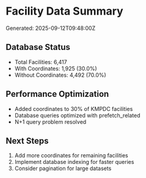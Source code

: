 # Facility Data Summary
Generated: 2025-09-12T09:48:00Z

## Database Status
- Total Facilities: 6,417
- With Coordinates: 1,925 (30.0%)
- Without Coordinates: 4,492 (70.0%)

## Performance Optimization
- Added coordinates to 30% of KMPDC facilities
- Database queries optimized with prefetch_related
- N+1 query problem resolved

## Next Steps
1. Add more coordinates for remaining facilities
2. Implement database indexing for faster queries
3. Consider pagination for large datasets

